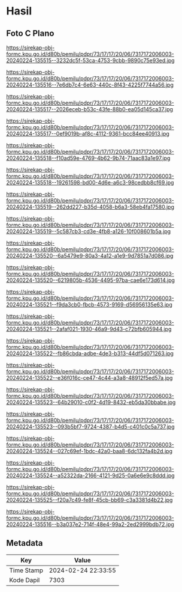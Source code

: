 # Hasil

## Foto C Plano

https://sirekap-obj-formc.kpu.go.id/d80b/pemilu/pdpr/73/17/17/20/06/7317172006003-20240224-135515--3232dc5f-53ca-4753-9cbb-9890c75e93ed.jpg

https://sirekap-obj-formc.kpu.go.id/d80b/pemilu/pdpr/73/17/17/20/06/7317172006003-20240224-135516--7e6db7c4-6e63-440c-8f43-4225f7744a56.jpg

https://sirekap-obj-formc.kpu.go.id/d80b/pemilu/pdpr/73/17/17/20/06/7317172006003-20240224-135517--2026eceb-b53c-43fe-88b0-ea05d145ca37.jpg

https://sirekap-obj-formc.kpu.go.id/d80b/pemilu/pdpr/73/17/17/20/06/7317172006003-20240224-135517--0ef9019b-af8c-4112-9361-bcc84ee40913.jpg

https://sirekap-obj-formc.kpu.go.id/d80b/pemilu/pdpr/73/17/17/20/06/7317172006003-20240224-135518--f10ad59e-4769-4b62-9b74-71aac83a1e97.jpg

https://sirekap-obj-formc.kpu.go.id/d80b/pemilu/pdpr/73/17/17/20/06/7317172006003-20240224-135518--19261598-bd00-4d6e-a6c3-98cedbb8cf69.jpg

https://sirekap-obj-formc.kpu.go.id/d80b/pemilu/pdpr/73/17/17/20/06/7317172006003-20240224-135519--262dd227-b35d-4058-b6a3-58eb4fa17580.jpg

https://sirekap-obj-formc.kpu.go.id/d80b/pemilu/pdpr/73/17/17/20/06/7317172006003-20240224-135519--5c587cb3-cd3e-4fb8-a126-10f008601b5a.jpg

https://sirekap-obj-formc.kpu.go.id/d80b/pemilu/pdpr/73/17/17/20/06/7317172006003-20240224-135520--6a5479e9-80a3-4a12-a1e9-9d7851a7d086.jpg

https://sirekap-obj-formc.kpu.go.id/d80b/pemilu/pdpr/73/17/17/20/06/7317172006003-20240224-135520--6219805b-4536-4495-97ba-cae6e173d614.jpg

https://sirekap-obj-formc.kpu.go.id/d80b/pemilu/pdpr/73/17/17/20/06/7317172006003-20240224-135521--f9da3cb0-fbcb-4573-9169-d56956135e63.jpg

https://sirekap-obj-formc.kpu.go.id/d80b/pemilu/pdpr/73/17/17/20/06/7317172006003-20240224-135521--2afaf021-1930-46a9-9d43-c72bfb605944.jpg

https://sirekap-obj-formc.kpu.go.id/d80b/pemilu/pdpr/73/17/17/20/06/7317172006003-20240224-135522--fb86cbda-adbe-4de3-b313-44df5d071263.jpg

https://sirekap-obj-formc.kpu.go.id/d80b/pemilu/pdpr/73/17/17/20/06/7317172006003-20240224-135522--e36f016c-ce47-4c44-a3a8-48912f5ed57a.jpg

https://sirekap-obj-formc.kpu.go.id/d80b/pemilu/pdpr/73/17/17/20/06/7317172006003-20240224-135523--64b29010-c0f2-4d19-8432-eb5da30bbabe.jpg

https://sirekap-obj-formc.kpu.go.id/d80b/pemilu/pdpr/73/17/17/20/06/7317172006003-20240224-135523--093b5bf7-9724-4387-b4d5-c401c0c5a737.jpg

https://sirekap-obj-formc.kpu.go.id/d80b/pemilu/pdpr/73/17/17/20/06/7317172006003-20240224-135524--027c69ef-1bdc-42a0-baa8-6dc132fa4b2d.jpg

https://sirekap-obj-formc.kpu.go.id/d80b/pemilu/pdpr/73/17/17/20/06/7317172006003-20240224-135524--a52322da-2166-4121-9d25-0a6e6e9c8ddd.jpg

https://sirekap-obj-formc.kpu.go.id/d80b/pemilu/pdpr/73/17/17/20/06/7317172006003-20240224-135525--f20a7c49-fe8f-45cb-bb69-c3a3381d4b22.jpg

https://sirekap-obj-formc.kpu.go.id/d80b/pemilu/pdpr/73/17/17/20/06/7317172006003-20240224-135516--b3a037e2-714f-48e4-99a2-2ed2999bdb72.jpg


## Metadata

| Key        | Value               |
| ---------- | ------------------- |
| Time Stamp | 2024-02-24 22:33:55 |
| Kode Dapil | 7303                |



